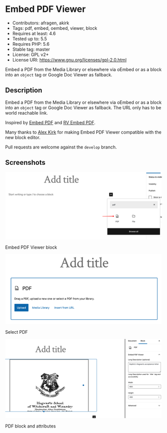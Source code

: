 # Embed PDF Viewer

* Contributors: afragen, akirk
* Tags: pdf, embed, oembed, viewer, block
* Requires at least: 4.6
* Tested up to: 5.5
* Requires PHP: 5.6
* Stable tag: master
* License: GPL v2+
* License URI: <https://www.gnu.org/licenses/gpl-2.0.html>

Embed a PDF from the Media Library or elsewhere via oEmbed or as a block into an `object` tag or Google Doc Viewer as fallback.

## Description
Embed a PDF from the Media Library or elsewhere via oEmbed or as a block into an `object` tag or Google Doc Viewer as fallback. The URL only has to be world reachable link.

Inspired by [Embed PDF](https://wordpress.org/plugins/dirtysuds-embed-pdf/) and [RV Embed PDF](https://wordpress.org/plugins/rv-embed-pdf/).

Many thanks to [Alex Kirk](https://github.com/akirk) for making Embed PDF Viewer compatible with the new block editor.

Pull requests are welcome against the `develop` branch.

## Screenshots
![Embed PDF Viewer block](./.wordpress-org/screenshot-1.png "Embed PDF Viewer block")

Embed PDF Viewer block

![Select PDF](./.wordpress-org/screenshot-2.png "Select PDF")

Select PDF


![PDF block and attributes](./.wordpress-org/screenshot-3.png "PDF block and attributes")

PDF block and attributes
